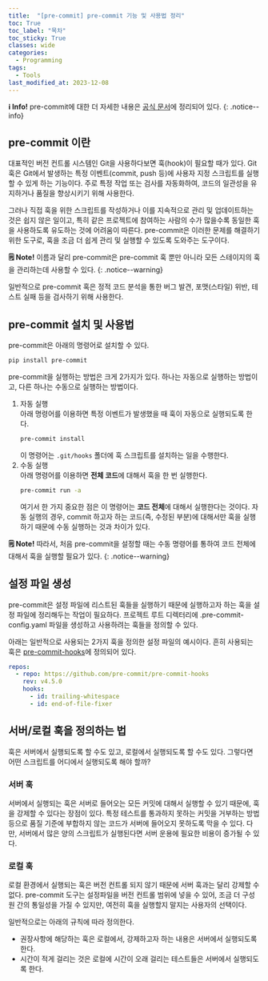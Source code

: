 ```yaml
---
title:  "[pre-commit] pre-commit 기능 및 사용법 정리"
toc: True
toc_label: "목차"
toc_sticky: True
classes: wide
categories:
  - Programming
tags:
  - Tools
last_modified_at: 2023-12-08
---
```


**&#8505; Info!** pre-commit에 대한 더 자세한 내용은 [공식 문서](https://pre-commit.com/)에 정리되어 있다.
{: .notice--info}

## pre-commit 이란
대표적인 버전 컨트롤 시스템인 Git을 사용하다보면 훅(hook)이 필요할 때가 있다. Git 훅은 Git에서 발생하는 특정 이벤트(commit, push 등)에 사용자 지정 스크립트를 실행할 수 있게 하는 기능이다. 주로 특정 작업 또는 검사를 자동화하여, 코드의 일관성을 유지하거나 품질을 향상시키기 위해 사용한다.

그러나 직접 훅을 위한 스크립트를 작성하거나 이를 지속적으로 관리 및 업데이트하는 것은 쉽지 않은 일이고, 특히 같은 프로젝트에 참여하는 사람의 수가 많을수록 동일한 훅을 사용하도록 유도하는 것에 어려움이 따른다. pre-commit은 이러한 문제를 해결하기 위한 도구로, 훅을 조금 더 쉽게 관리 및 실행할 수 있도록 도와주는 도구이다.

**&#128466; Note!** 이름과 달리 pre-commit은 pre-commit 훅 뿐만 아니라 모든 스테이지의 훅을 관리하는데 사용할 수 있다.
{: .notice--warning}

일반적으로 pre-commit 혹은 정적 코드 분석을 통한 버그 발견, 포맷(스타일) 위반, 테스트 실패 등을 검사하기 위해 사용한다.

## pre-commit 설치 및 사용법
pre-commit은 아래의 명령어로 설치할 수 있다.
```bash
pip install pre-commit
```
pre-commit을 실행하는 방법은 크게 2가지가 있다. 하나는 자동으로 실행하는 방법이고, 다른 하나는 수동으로 실행하는 방법이다.

1. 자동 실행  
    아래 명령어를 이용하면 특정 이벤트가 발생했을 때 훅이 자동으로 실행되도록 한다.
    ```bash
    pre-commit install
    ```
    이 명령어는 `.git/hooks` 폴더에 훅 스크립트를 설치하는 일을 수행한다.
1. 수동 실행  
    아래 명령어를 이용하면 **전체 코드**에 대해서 훅을 한 번 실행한다.
    ```bash
    pre-commit run -a
    ```
    여기서 한 가지 중요한 점은 이 명령어는 **코드 전체**에 대해서 실행한다는 것이다. 자동 실행의 경우, commit 하고자 하는 코드(즉, 수정된 부분)에 대해서만 훅을 실행하기 때문에 수동 실행하는 것과 차이가 있다.

**&#128466; Note!** 따라서, 처음 pre-commit을 설정할 때는 수동 명령어를 통하여 코드 전체에 대해서 훅을 실행할 필요가 있다.
{: .notice--warning}

## 설정 파일 생성
pre-commit은 설정 파일에 리스트된 훅들을 실행하기 때문에 실행하고자 하는 훅을 설정 파일에 정리해두는 작업이 필요하다. 프로젝트 루트 디렉터리에 .pre-commit-config.yaml 파일을 생성하고 사용하려는 훅들을 정의할 수 있다.

아래는 일반적으로 사용되는 2가지 훅을 정의한 설정 파일의 예시이다. 흔히 사용되는 훅은 [pre-commit-hooks](https://github.com/pre-commit/pre-commit-hooks)에 정의되어 있다.
```yaml
repos:
  - repo: https://github.com/pre-commit/pre-commit-hooks
    rev: v4.5.0
    hooks:
      - id: trailing-whitespace
      - id: end-of-file-fixer
```

## 서버/로컬 훅을 정의하는 법
훅은 서버에서 실행되도록 할 수도 있고, 로컬에서 실행되도록 할 수도 있다. 그렇다면 어떤 스크립트를 어디에서 실행되도록 해야 할까?

### 서버 훅
서버에서 실행되는 훅은 서버로 들어오는 모든 커밋에 대해서 실행할 수 있기 때문에, 훅을 강제할 수 있다는 장점이 있다. 특정 테스트를 통과하지 못하는 커밋을 거부하는 방법 등으로 품질 기준에 부합하지 않는 코드가 서버에 들어오지 못하도록 막을 수 있다. 다만, 서버에서 많은 양의 스크립트가 실행된다면 서버 운용에 필요한 비용이 증가될 수 있다.

### 로컬 훅
로컬 환경에서 실행되는 훅은 버전 컨트롤 되지 않기 때문에 서버 훅과는 달리 강제할 수 없다. pre-commit 도구는 설정파일을 버전 컨트롤 범위에 넣을 수 있어, 조금 더 구성원 간의 통일성을 가질 수 있지만, 여전히 훅을 실행할지 말지는 사용자의 선택이다.

일반적으로는 아래의 규칙에 따라 정의한다.
- 권장사항에 해당하는 훅은 로컬에서, 강제하고자 하는 내용은 서버에서 실행되도록 한다.
- 시간이 적게 걸리는 것은 로컬에 시간이 오래 걸리는 테스트들은 서버에서 실행되도록 한다.
